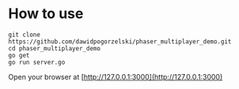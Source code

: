# How to use

```
git clone https://github.com/dawidpogorzelski/phaser_multiplayer_demo.git
cd phaser_multiplayer_demo
go get
go run server.go
```
Open your browser at [http://127.0.0.1:3000](http://127.0.0.1:3000)